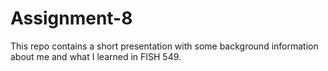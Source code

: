 # Assignment-8
This repo contains a short presentation with some background information about me and what I learned in FISH 549. 
